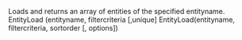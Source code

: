 Loads and returns an array of entities of the specified entityname.
EntityLoad (entityname, filtercriteria [,unique]
EntityLoad(entityname, filtercriteria, sortorder [, options])